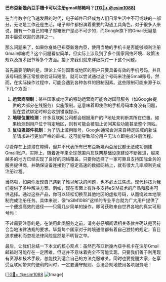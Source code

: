 **巴布亞新幾內亞手機卡可以注册gmail邮箱吗？[[TG💪+ @esim1088](https://t.me/s/esim1088)]**

在当今数字化飞速发展的时代，电子邮件已经成为人们日常生活中不可或缺的一部分。无论是工作还是生活，电子邮件都扮演着重要的沟通工具角色。对于很多人来说，拥有一个自己的电子邮箱账户是必不可少的，而Google旗下的Gmail无疑是其中最受欢迎的选择之一。

那么问题来了，如果你身处巴布亞新幾內亞，使用当地的手机卡是否能够顺利注册Gmail邮箱呢？这个问题看似简单，但实际上涉及到了多个国家网络环境、政策法规以及技术细节等多个方面。接下来我们就来详细探讨一下这个问题。

首先需要明确的是，理论上任何国家或地区的用户只要具备有效的手机号码，并且该号码能够正常接收验证码短信，就可以尝试通过这个号码来注册Gmail账号。然而，在实际操作过程中，可能会遇到各种各样的限制因素。这些限制可能来源于以下几个方面：

1. **运营商限制**：某些国家或地区的移动运营商可能会对国际服务（如Google提供的大部分在线服务）实施限制。这意味着即使你的手机号码本身没有问题，但在尝试绑定时却会收到错误提示。
2. **地理位置检测**：许多互联网公司都会根据用户的IP地址来判断其所在位置。如果检测到用户位于特定地区，则有可能会被阻止访问某些功能甚至整个网站。
3. **反垃圾邮件机制**：为了防止滥用账号，Google通常会对来自特定区域的新注册请求进行更加严格的审核。这可能导致部分用户无法立即完成注册流程。

尽管存在上述潜在障碍，但并不代表所有巴布亞新幾內亞居民都无法成功创建Gmail账户。实际上，随着近年来全球范围内互联网基础设施建设不断推进，越来越多的地方已经实现了良好的网络覆盖。只要你选择了一家可靠且支持国际业务的服务提供商，并确保设备连接到了稳定高速的数据网络上，就有很大几率顺利完成注册过程。

当然啦，如果你发现自己遇到了难以解决的问题，也不必太过焦虑。现代科技为我们提供了多种解决方案。例如，现在市面上有许多支持eSIM技术的产品和服务可供选择。通过这些产品，你可以轻松切换至其他地区的虚拟号码，从而绕过本地限制完成注册任务。具体来说，像“eSIM1088”这样的专业平台就为广大用户提供了一个便捷高效的途径——只需几步简单的操作，即可获取来自世界各地的真实可用号码！

不过需要注意的是，在使用此类服务之前，请务必仔细阅读相关条款并确认是否符合当地法律法规的要求。毕竟每个国家对于跨境通信都有着自己独特的规定，盲目追求便利而忽视法律风险显然是不明智之举。

最后，让我们总结一下本文的核心观点：虽然巴布亞新幾內亞手机卡在注册Gmail邮箱时可能存在一定困难，但这并不意味着完全不可能实现。只要我们善于利用现有资源和技术手段，总能找到适合自己的方法克服难关。同时也要提醒大家，在享受互联网带来的便利的同时，一定要遵守规则、合法合规地使用各项服务哦！

[[TG💪+ @esim1088](https://t.me/s/esim1088) ![Image](https://i.postimg.cc/4NQfJmqS/Snipaste-2025-05-13-00-14-12.png)]